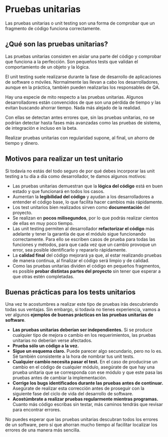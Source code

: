 # Pruebas unitarias

Las pruebas unitarias o unit testing son una forma de comprobar que un fragmento de código funciona correctamente.

## ¿Qué son las pruebas unitarias?

Las pruebas unitarias consisten en aislar una parte del código y comprobar que funciona a la perfección. Son pequeños tests que validan el comportamiento de un objeto y la lógica.

El unit testing suele realizarse durante la fase de desarrollo de aplicaciones de software o móviles. Normalmente las llevan a cabo los desarrolladores, aunque en la práctica, también pueden realizarlas los responsables de QA.

Hay una especie de mito respecto a las pruebas unitarias. Algunos desarrolladores están convencidos de que son una pérdida de tiempo y las evitan buscando ahorrar tiempo.
Nada más alejado de la realidad.

Con ellas se detectan antes errores que, sin las pruebas unitarias, no se podrían detectar hasta fases más avanzadas como las pruebas de sistema, de integración e incluso en la beta.

Realizar pruebas unitarias con regularidad supone, al final, un ahorro de tiempo y dinero.

## Motivos para realizar un test unitario

Si todavía no estás del todo seguro de por qué debes incorporar las unit testing a tu día a día como desarrollador, te damos algunos motivos:

- Las pruebas unitarias demuestran que la **lógica del código** está en buen estado y que funcionará en todos los casos.
- Aumentan la **legibilidad del código** y ayudan a los desarrolladores a entender el código base, lo que facilita hacer cambios más rápidamente.
- Los test unitarios bien realizados sirven como **documentación** del proyecto.
- Se realizan en **pocos milisegundos**, por lo que podrás realizar cientos de ellas en muy poco tiempo.
- Las unit testing permiten al desarrollador **refactorizar el código** más adelante y tener la garantía de que el módulo sigue funcionando correctamente. Para ello se escriben casos de prueba para todas las funciones y métodos, para que cada vez que un cambio provoque un error, sea posible identificarlo y repararlo rápidamente.
- La **calidad final** del código mejorará ya que, al estar realizando pruebas de manera continua, al finalizar el código será limpio y de calidad.
- Como las pruebas unitarias dividen el código en pequeños fragmentos, es posible **probar distintas partes del proyecto** sin tener que esperar a que otras estén completadas.

## Buenas prácticas para los tests unitarios

Una vez te acostumbres a realizar este tipo de pruebas irás descubriendo todas sus ventajas. Sin embargo, si todavía no tienes experiencia, vamos a ver algunos **ejemplos de buenas prácticas en las pruebas unitarias de software**.

- **Las pruebas unitarias deberían ser independientes.** Si se produce cualquier tipo de mejora o cambio en los requerimientos, las pruebas unitarias no deberían verse afectados.
- **Prueba sólo un código a la vez.**
- **Sigue un esquema claro.** Puede parecer algo secundario, pero no lo es. Sé también consistente a la hora de nombrar tus unit tests.
- **Cualquier cambio necesita pasar el test.** En el caso de producirse un cambio en el código de cualquier módulo, asegúrate de que hay una prueba unitaria que se corresponda con ese módulo y que este pasa las pruebas antes de cambiar la implementación.
- **Corrige los bugs identificados durante las pruebas antes de continuar.** Asegúrate de realizar esta corrección antes de proseguir con la siguiente fase del ciclo de vida del desarrollo de software.
- **Acostúmbrate a realizar pruebas regularmente mientras programas.** Cuanto más código escribas sin testar, más caminos tendrás que revisar para encontrar errores.

No puedes esperar que las pruebas unitarias descubran todos los errores de un software, pero sí que ahorran mucho tiempo al facilitar localizar los errores de una manera más sencilla.

